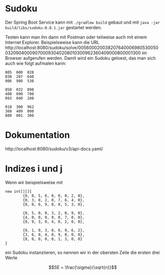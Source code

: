 # Sudoku

Der Spring Boot Service kann mit
`./gradlew build`
gebaut und mit
`java -jar build/libs/sudoku-0.0.1.jar`
gestartet werden.

Testen kann man ihn dann mit Postman oder teilweise auch mit einem Internet Explorer.
Beispielsweise kann die URL
http://localhost:8080/sudoku/solve/005600020038207640006980530050032090400090700093040208010300962360409000800001300 im Browser
aufgerufen werden.
Damit wird ein Sudoku geloest, das man sich auch wie folgt aufmalen kann:

```
005  600  020
038  207  640
006  980  530

050  032  090
400  090  700
093  040  208

010  300  962
360  409  000
800  001  300
```

# Dokumentation

http://localhost:8080/sudoku/v3/api-docs.yaml/

# Indizes i und j

Wenn wir beispielsweise mit
```
new int[][]{
        {0, 0, 5, 6, 0, 0, 0, 2, 0},
        {0, 3, 8, 2, 0, 7, 6, 4, 0},
        {0, 0, 6, 9, 8, 0, 5, 3, 0},

        {0, 5, 0, 0, 3, 2, 0, 9, 0},
        {4, 0, 0, 0, 9, 0, 7, 0, 0},
        {0, 9, 3, 0, 4, 0, 2, 0, 8},

        {0, 1, 0, 3, 0, 0, 9, 6, 2},
        {3, 6, 0, 4, 0, 9, 0, 0, 0},
        {8, 0, 0, 0, 0, 1, 3, 0, 0}
}
```
ein Sudoku instanziieren, so nennen wir in der obersten Zeile die ersten drei Werte

```math
SE = \frac{\sigma}{\sqrt{n}}
```